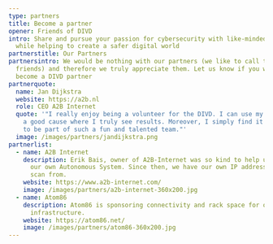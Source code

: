 ```yaml
---
type: partners
title: Become a partner
opener: Friends of DIVD
intro: Share and pursue your passion for cybersecurity with like-minded people
  while helping to create a safer digital world
partnerstitle: Our Partners
partnersintro: We would be nothing with our partners (we like to call them
  friends) and therefore we truly appreciate them. Let us know if you want to
  become a DIVD partner
partnerquote:
  name: Jan Dijkstra
  website: https://a2b.nl
  role: CEO A2B Internet
  quote: '"I really enjoy being a volunteer for the DIVD. I can use my skills for
    a good cause where I truly see results. Moreover, I simply find it fantastic
    to be part of such a fun and talented team."'
  image: /images/partners/jandijkstra.png
partnerlist:
  - name: A2B Internet
    description: Erik Bais, owner of A2B-Internet was so kind to help us out getting
      our own Autonomous System. Since then, we have our own IP addresses to
      scan from.
    website: https://www.a2b-internet.com/
    image: /images/partners/a2b-internet-360x200.jpg
  - name: Atom86
    description: Atom86 is sponsoring connectivity and rack space for our scanning
      infrastructure.
    website: https://atom86.net/
    image: /images/partners/atom86-360x200.jpg
---
```


